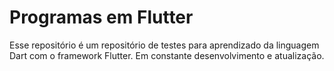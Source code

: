 # Programas em Flutter

Esse repositório é um repositório de testes para aprendizado da linguagem Dart com o framework Flutter. Em constante desenvolvimento e atualização.

